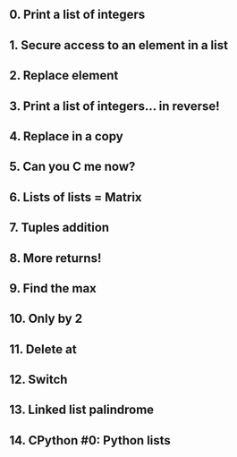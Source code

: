 ## 0. Print a list of integers
## 1. Secure access to an element in a list
## 2. Replace element
## 3. Print a list of integers... in reverse!
## 4. Replace in a copy
## 5. Can you C me now?
## 6. Lists of lists = Matrix
## 7. Tuples addition
## 8. More returns!
## 9. Find the max
## 10. Only by 2
## 11. Delete at
## 12. Switch
## 13. Linked list palindrome
## 14. CPython #0: Python lists
